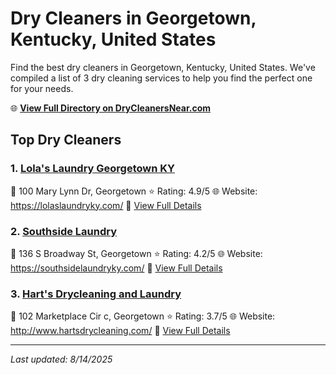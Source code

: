 # Dry Cleaners in Georgetown, Kentucky, United States

Find the best dry cleaners in Georgetown, Kentucky, United States. We've compiled a list of 3 dry cleaning services to help you find the perfect one for your needs.

🌐 **[View Full Directory on DryCleanersNear.com](https://drycleanersnear.com/city/US/Kentucky/Georgetown)**

## Top Dry Cleaners

### 1. [Lola's Laundry Georgetown KY](https://drycleanersnear.com/dryCleaner/688f1fc246b6614a95a95b21/lola-s-laundry-georgetown-ky)
📍 100 Mary Lynn Dr, Georgetown
⭐ Rating: 4.9/5
🌐 Website: https://lolaslaundryky.com/
🔗 [View Full Details](https://drycleanersnear.com/dryCleaner/688f1fc246b6614a95a95b21/lola-s-laundry-georgetown-ky)

### 2. [Southside Laundry](https://drycleanersnear.com/dryCleaner/688f204246b6614a95a9607c/southside-laundry)
📍 136 S Broadway St, Georgetown
⭐ Rating: 4.2/5
🌐 Website: https://southsidelaundryky.com/
🔗 [View Full Details](https://drycleanersnear.com/dryCleaner/688f204246b6614a95a9607c/southside-laundry)

### 3. [Hart's Drycleaning and Laundry](https://drycleanersnear.com/dryCleaner/688f1fd746b6614a95a95d0d/hart-s-drycleaning-and-laundry)
📍 102 Marketplace Cir c, Georgetown
⭐ Rating: 3.7/5
🌐 Website: http://www.hartsdrycleaning.com/
🔗 [View Full Details](https://drycleanersnear.com/dryCleaner/688f1fd746b6614a95a95d0d/hart-s-drycleaning-and-laundry)


---

*Last updated: 8/14/2025*
